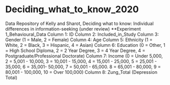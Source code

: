 # Deciding_what_to_know_2020
Data Repository of Kelly and Sharot, Deciding what to know: Individual differences in information-seeking (under review)
**Experiment 1_Behavioural_Data
Column 1: ID 
Column 2: Included_in_Study
Column 3: Gender (1 = Male, 2 = Female)
Column 4: Age
Column 5: Ethnicity (1 = White, 2 = Black, 3 = Hispanic, 4 = Asian)
Column 6: Education (0 = Other, 1 = High School Diploma, 2 = 2 Year Degree, 3 = 4 Year Degree, 4 = Postgraduate/Professional Doctorate) 
Column 7: Income (0 = Under 5,000, 2 = 5,001 - 10,000, 3 = 10,001 - 15,000, 4 = 15,001 - 25,000, 5 = 25,001 - 35,000, 6 = 35,001- 50,000, 7 = 50,001 - 65,000. 8 = 65,001 - 80,000, 9 = 80,001 - 100,000, 10 = Over 100,000)
Column 8: Zung_Total (Depression Total)
